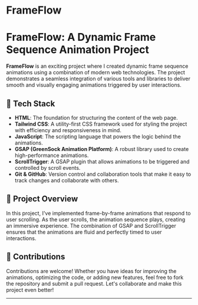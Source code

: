 # FrameFlow


# FrameFlow: A Dynamic Frame Sequence Animation Project

**FrameFlow** is an exciting project where I created dynamic frame sequence animations using a combination of modern web technologies. The project demonstrates a seamless integration of various tools and libraries to deliver smooth and visually engaging animations triggered by user interactions.

## 🚀 Tech Stack

- **HTML**: The foundation for structuring the content of the web page.
- **Tailwind CSS**: A utility-first CSS framework used for styling the project with efficiency and responsiveness in mind.
- **JavaScript**: The scripting language that powers the logic behind the animations.
- **GSAP (GreenSock Animation Platform)**: A robust library used to create high-performance animations.
- **ScrollTrigger**: A GSAP plugin that allows animations to be triggered and controlled by scroll events.
- **Git & GitHub**: Version control and collaboration tools that make it easy to track changes and collaborate with others.

## 🎯 Project Overview

In this project, I've implemented frame-by-frame animations that respond to user scrolling. As the user scrolls, the animation sequence plays, creating an immersive experience. The combination of GSAP and ScrollTrigger ensures that the animations are fluid and perfectly timed to user interactions.

## 🤝 Contributions

Contributions are welcome! Whether you have ideas for improving the animations, optimizing the code, or adding new features, feel free to fork the repository and submit a pull request. Let's collaborate and make this project even better!

---
